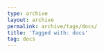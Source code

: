 ```yaml
---
type: archive
layout: archive
permalink: archive/tags/docs/
title: 'Tagged with: docs'
tag: docs
---
```

